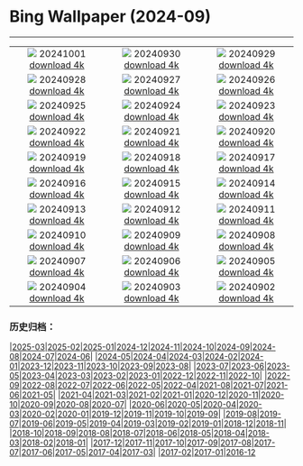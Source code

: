 # Bing Wallpaper (2024-09)
**************
| | | |
| :----: | :----: | :----: |
| ![](https://www.bing.com/th?id=OHR.WalrusNorway_EN-CA4061858184_1920x1080.jpg) 20241001 [download 4k](https://www.bing.com/th?id=OHR.WalrusNorway_EN-CA4061858184_UHD.jpg) | ![](https://www.bing.com/th?id=OHR.ConnecticutBridge_EN-CA8942855073_1920x1080.jpg) 20240930 [download 4k](https://www.bing.com/th?id=OHR.ConnecticutBridge_EN-CA8942855073_UHD.jpg) | ![](https://www.bing.com/th?id=OHR.FloridaSeashore_EN-CA2359430134_1920x1080.jpg) 20240929 [download 4k](https://www.bing.com/th?id=OHR.FloridaSeashore_EN-CA2359430134_UHD.jpg) |
| ![](https://www.bing.com/th?id=OHR.VeniceAerial_EN-CA1714828799_1920x1080.jpg) 20240928 [download 4k](https://www.bing.com/th?id=OHR.VeniceAerial_EN-CA1714828799_UHD.jpg) | ![](https://www.bing.com/th?id=OHR.LittleToucanet_EN-CA1208126136_1920x1080.jpg) 20240927 [download 4k](https://www.bing.com/th?id=OHR.LittleToucanet_EN-CA1208126136_UHD.jpg) | ![](https://www.bing.com/th?id=OHR.GiantSequoias_EN-CA0725943426_1920x1080.jpg) 20240926 [download 4k](https://www.bing.com/th?id=OHR.GiantSequoias_EN-CA0725943426_UHD.jpg) |
| ![](https://www.bing.com/th?id=OHR.SkaftafellWaterfall_EN-CA0508271608_1920x1080.jpg) 20240925 [download 4k](https://www.bing.com/th?id=OHR.SkaftafellWaterfall_EN-CA0508271608_UHD.jpg) | ![](https://www.bing.com/th?id=OHR.IcebergOtter_EN-CA0060532970_1920x1080.jpg) 20240924 [download 4k](https://www.bing.com/th?id=OHR.IcebergOtter_EN-CA0060532970_UHD.jpg) | ![](https://www.bing.com/th?id=OHR.AutumnCumbria_EN-CA9786205803_1920x1080.jpg) 20240923 [download 4k](https://www.bing.com/th?id=OHR.AutumnCumbria_EN-CA9786205803_UHD.jpg) |
| ![](https://www.bing.com/th?id=OHR.MunichBeerfest_EN-CA0865675708_1920x1080.jpg) 20240922 [download 4k](https://www.bing.com/th?id=OHR.MunichBeerfest_EN-CA0865675708_UHD.jpg) | ![](https://www.bing.com/th?id=OHR.OcracokeLight_EN-CA0008554628_1920x1080.jpg) 20240921 [download 4k](https://www.bing.com/th?id=OHR.OcracokeLight_EN-CA0008554628_UHD.jpg) | ![](https://www.bing.com/th?id=OHR.PiratePlayground_EN-CA5267288064_1920x1080.jpg) 20240920 [download 4k](https://www.bing.com/th?id=OHR.PiratePlayground_EN-CA5267288064_UHD.jpg) |
| ![](https://www.bing.com/th?id=OHR.GujoHachiman_EN-CA0510851106_1920x1080.jpg) 20240919 [download 4k](https://www.bing.com/th?id=OHR.GujoHachiman_EN-CA0510851106_UHD.jpg) | ![](https://www.bing.com/th?id=OHR.MidAutumnSingapore_EN-CA0460554285_1920x1080.jpg) 20240918 [download 4k](https://www.bing.com/th?id=OHR.MidAutumnSingapore_EN-CA0460554285_UHD.jpg) | ![](https://www.bing.com/th?id=OHR.SunriseWallabies_EN-CA0408938056_1920x1080.jpg) 20240917 [download 4k](https://www.bing.com/th?id=OHR.SunriseWallabies_EN-CA0408938056_UHD.jpg) |
| ![](https://www.bing.com/th?id=OHR.OuimetCanyon_EN-CA0342113199_1920x1080.jpg) 20240916 [download 4k](https://www.bing.com/th?id=OHR.OuimetCanyon_EN-CA0342113199_UHD.jpg) | ![](https://www.bing.com/th?id=OHR.RapaNuiSunrise_EN-CA0278736669_1920x1080.jpg) 20240915 [download 4k](https://www.bing.com/th?id=OHR.RapaNuiSunrise_EN-CA0278736669_UHD.jpg) | ![](https://www.bing.com/th?id=OHR.PointReyes_EN-CA0207843307_1920x1080.jpg) 20240914 [download 4k](https://www.bing.com/th?id=OHR.PointReyes_EN-CA0207843307_UHD.jpg) |
| ![](https://www.bing.com/th?id=OHR.DolphinReunion_EN-CA0142031840_1920x1080.jpg) 20240913 [download 4k](https://www.bing.com/th?id=OHR.DolphinReunion_EN-CA0142031840_UHD.jpg) | ![](https://www.bing.com/th?id=OHR.RedFoxMother_EN-CA4368684954_1920x1080.jpg) 20240912 [download 4k](https://www.bing.com/th?id=OHR.RedFoxMother_EN-CA4368684954_UHD.jpg) | ![](https://www.bing.com/th?id=OHR.BridgeLisbon_EN-CA9816290154_1920x1080.jpg) 20240911 [download 4k](https://www.bing.com/th?id=OHR.BridgeLisbon_EN-CA9816290154_UHD.jpg) |
| ![](https://www.bing.com/th?id=OHR.IguazuRainbow_EN-CA9747611398_1920x1080.jpg) 20240910 [download 4k](https://www.bing.com/th?id=OHR.IguazuRainbow_EN-CA9747611398_UHD.jpg) | ![](https://www.bing.com/th?id=OHR.StockholmLibrary_EN-CA2154287662_1920x1080.jpg) 20240909 [download 4k](https://www.bing.com/th?id=OHR.StockholmLibrary_EN-CA2154287662_UHD.jpg) | ![](https://www.bing.com/th?id=OHR.SantaCruzHummer_EN-CA9641643755_1920x1080.jpg) 20240908 [download 4k](https://www.bing.com/th?id=OHR.SantaCruzHummer_EN-CA9641643755_UHD.jpg) |
| ![](https://www.bing.com/th?id=OHR.GlenariffPark_EN-CA9582120244_1920x1080.jpg) 20240907 [download 4k](https://www.bing.com/th?id=OHR.GlenariffPark_EN-CA9582120244_UHD.jpg) | ![](https://www.bing.com/th?id=OHR.TIFF2024_EN-CA6309124110_1920x1080.jpg) 20240906 [download 4k](https://www.bing.com/th?id=OHR.TIFF2024_EN-CA6309124110_UHD.jpg) | ![](https://www.bing.com/th?id=OHR.DuskyOwls_EN-CA5479353295_1920x1080.jpg) 20240905 [download 4k](https://www.bing.com/th?id=OHR.DuskyOwls_EN-CA5479353295_UHD.jpg) |
| ![](https://www.bing.com/th?id=OHR.AlpineLakes_EN-CA4889089553_1920x1080.jpg) 20240904 [download 4k](https://www.bing.com/th?id=OHR.AlpineLakes_EN-CA4889089553_UHD.jpg) | ![](https://www.bing.com/th?id=OHR.ElbowRiver_EN-CA6581725556_1920x1080.jpg) 20240903 [download 4k](https://www.bing.com/th?id=OHR.ElbowRiver_EN-CA6581725556_UHD.jpg) | ![](https://www.bing.com/th?id=OHR.ThamesLondon_EN-CA7037142112_1920x1080.jpg) 20240902 [download 4k](https://www.bing.com/th?id=OHR.ThamesLondon_EN-CA7037142112_UHD.jpg) |

### 历史归档：

|[2025-03](/2025-03/2025-03.md)|[2025-02](/2025-02/2025-02.md)|[2025-01](/2025-01/2025-01.md)|[2024-12](/2024-12/2024-12.md)|[2024-11](/2024-11/2024-11.md)|[2024-10](/2024-10/2024-10.md)|[2024-09](/2024-09/2024-09.md)|[2024-08](/2024-08/2024-08.md)|[2024-07](/2024-07/2024-07.md)|[2024-06](/2024-06/2024-06.md)|
|[2024-05](/2024-05/2024-05.md)|[2024-04](/2024-04/2024-04.md)|[2024-03](/2024-03/2024-03.md)|[2024-02](/2024-02/2024-02.md)|[2024-01](/2024-01/2024-01.md)|[2023-12](/2023-12/2023-12.md)|[2023-11](/2023-11/2023-11.md)|[2023-10](/2023-10/2023-10.md)|[2023-09](/2023-09/2023-09.md)|[2023-08](/2023-08/2023-08.md)|
|[2023-07](/2023-07/2023-07.md)|[2023-06](/2023-06/2023-06.md)|[2023-05](/2023-05/2023-05.md)|[2023-04](/2023-04/2023-04.md)|[2023-03](/2023-03/2023-03.md)|[2023-02](/2023-02/2023-02.md)|[2023-01](/2023-01/2023-01.md)|[2022-12](/2022-12/2022-12.md)|[2022-11](/2022-11/2022-11.md)|[2022-10](/2022-10/2022-10.md)|
|[2022-09](/2022-09/2022-09.md)|[2022-08](/2022-08/2022-08.md)|[2022-07](/2022-07/2022-07.md)|[2022-06](/2022-06/2022-06.md)|[2022-05](/2022-05/2022-05.md)|[2022-04](/2022-04/2022-04.md)|[2021-08](/2021-08/2021-08.md)|[2021-07](/2021-07/2021-07.md)|[2021-06](/2021-06/2021-06.md)|[2021-05](/2021-05/2021-05.md)|
|[2021-04](/2021-04/2021-04.md)|[2021-03](/2021-03/2021-03.md)|[2021-02](/2021-02/2021-02.md)|[2021-01](/2021-01/2021-01.md)|[2020-12](/2020-12/2020-12.md)|[2020-11](/2020-11/2020-11.md)|[2020-10](/2020-10/2020-10.md)|[2020-09](/2020-09/2020-09.md)|[2020-08](/2020-08/2020-08.md)|[2020-07](/2020-07/2020-07.md)|
|[2020-06](/2020-06/2020-06.md)|[2020-05](/2020-05/2020-05.md)|[2020-04](/2020-04/2020-04.md)|[2020-03](/2020-03/2020-03.md)|[2020-02](/2020-02/2020-02.md)|[2020-01](/2020-01/2020-01.md)|[2019-12](/2019-12/2019-12.md)|[2019-11](/2019-11/2019-11.md)|[2019-10](/2019-10/2019-10.md)|[2019-09](/2019-09/2019-09.md)|
|[2019-08](/2019-08/2019-08.md)|[2019-07](/2019-07/2019-07.md)|[2019-06](/2019-06/2019-06.md)|[2019-05](/2019-05/2019-05.md)|[2019-04](/2019-04/2019-04.md)|[2019-03](/2019-03/2019-03.md)|[2019-02](/2019-02/2019-02.md)|[2019-01](/2019-01/2019-01.md)|[2018-12](/2018-12/2018-12.md)|[2018-11](/2018-11/2018-11.md)|
|[2018-10](/2018-10/2018-10.md)|[2018-09](/2018-09/2018-09.md)|[2018-08](/2018-08/2018-08.md)|[2018-07](/2018-07/2018-07.md)|[2018-06](/2018-06/2018-06.md)|[2018-05](/2018-05/2018-05.md)|[2018-04](/2018-04/2018-04.md)|[2018-03](/2018-03/2018-03.md)|[2018-02](/2018-02/2018-02.md)|[2018-01](/2018-01/2018-01.md)|
|[2017-12](/2017-12/2017-12.md)|[2017-11](/2017-11/2017-11.md)|[2017-10](/2017-10/2017-10.md)|[2017-09](/2017-09/2017-09.md)|[2017-08](/2017-08/2017-08.md)|[2017-07](/2017-07/2017-07.md)|[2017-06](/2017-06/2017-06.md)|[2017-05](/2017-05/2017-05.md)|[2017-04](/2017-04/2017-04.md)|[2017-03](/2017-03/2017-03.md)|
|[2017-02](/2017-02/2017-02.md)|[2017-01](/2017-01/2017-01.md)|[2016-12](/2016-12/2016-12.md)